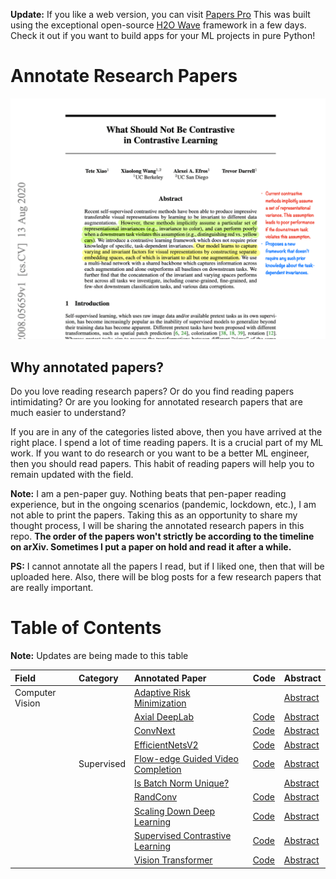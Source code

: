 
**Update:** If you like a web version, you can visit [Papers Pro](http://paperspro.ml) This was built using the exceptional open-source [H2O Wave](https://www.h2o.ai/products/h2o-wave/) framework in a few days. Check it out if you want to build apps for your ML projects in pure Python! <br>

# Annotate Research Papers

![Alt Text](static/papers.gif)


## Why annotated papers?

Do you love reading research papers? Or do you find reading papers intimidating? Or are you looking for annotated research papers that are much easier to understand?

If you are in any of the categories listed above, then you have arrived at the right place.  I spend a lot of time reading papers. It is a crucial part of my ML work. If you want to do research or you want to be a better ML engineer, then you should read papers. This habit of reading papers will help you to remain updated with the field. 
 
**Note:** I am a pen-paper guy. Nothing beats that pen-paper reading experience, but in the ongoing scenarios (pandemic, lockdown, etc.), I am not able to print the papers. Taking this as an opportunity to share my thought process, I will be sharing the annotated research papers in this repo. 
**The order of the papers won't strictly be according to the timeline on arXiv. Sometimes I put a paper on hold and read it after a while.**

**PS:** I cannot annotate all the papers I read, but if I liked one, then that will be uploaded here. Also, there will be blog posts for a few research papers that are really important.


# Table of Contents

**Note:** Updates are being made to this table

| Field           | Category   | Annotated Paper                                                                                                  | Code                                                                          | Abstract                                                |
|:----------------|:-----------|:-----------------------------------------------------------------------------------------------------------------|:------------------------------------------------------------------------------|:--------------------------------------------------------|
| Computer Vision |            | [Adaptive Risk Minimization](./meta-learning/adaptive_risk_minimization.pdf)                                     |                                                                               | [Abstract](https://openreview.net/forum?id=MA8eT-vUPvZ) |
|                 |            | [Axial DeepLab](./segmentation/axial_deeplab.pdf)                                                                | [Code](https://github.com/google-research/deeplab2)                           | [Abstract](https://arxiv.org/abs/2003.07853v2)          |
|                 |            | [ConvNext](./supervised/convnexts.pdf)                                                                           | [Code](https://github.com/facebookresearch/ConvNeXt)                          | [Abstract](https://arxiv.org/abs/2201.03545v1)          |
|                 |            | [EfficientNetsV2](./supervised/efficientnet_v2.pdf)                                                              | [Code](https://github.com/google/automl/tree/master/efficientnetv2)           | [Abstract](https://arxiv.org/abs/2104.00298v3)          |
|                 | Supervised | [Flow-edge Guided Video Completion](./supervised/flowedge_guided_video_completion.pdf)                           | [Code](https://github.com/vt-vl-lab/FGVC)                                     | [Abstract](https://arxiv.org/abs/2009.01835v1)          |
|                 |            | [Is Batch Norm Unique?](./supervised/is_batch_norm_unique.pdf)                                                   |                                                                               | [Abstract](https://arxiv.org/abs/2010.10687v1)|         |
|                 |            | [RandConv](./supervised/rand_conv.pdf)                                                                           | [Code](https://github.com/wildphoton/RandConv)                                | [Abstract](https://arxiv.org/abs/2007.13003v3)          |
|                 |            | [Scaling Down Deep Learning](./supervised/scaling_down_deeplearning.pdf)                                         | [Code](https://github.com/greydanus/mnist1d)                                  | [Abstract](https://arxiv.org/abs/2011.14439v3)          |
|                 |            | [Supervised Contrastive Learning](./supervised/supervised_contrastive_learning.pdf)                              | [Code](https://github.com/google-research/google-research/tree/master/supcon) | [Abstract](https://arxiv.org/abs/2004.11362v5)          |
|                 |            | [Vision Transformer](./supervised/an_image_is_worth_16x16_words_transformers_for_image_recognition_at_scale.pdf) | [Code](https://github.com/google-research/vision_transformer)                 | [Abstract](https://arxiv.org/abs/2010.11929)            |